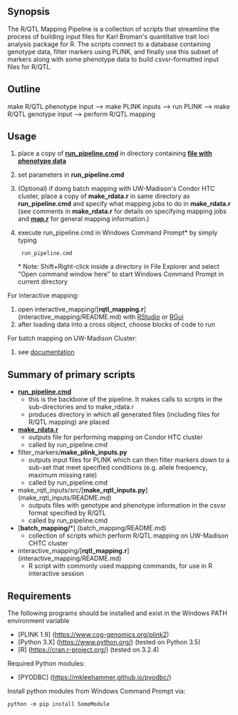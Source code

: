 ## Synopsis
The R/QTL Mapping Pipeline is a collection of scripts that streamline the process of building input files for Karl Broman's quantitative trait loci analysis package for R. The scripts connect to a database containing genotype data, filter markers using PLINK, and finally use this subset of markers along with some phenotype data to build csvsr-formatted input files for R/QTL.

## Outline
make R/QTL phenotype input  -->  make PLINK inputs  -->  run PLINK  -->  make R/QTL genotype input  -->  perform R/QTL mapping

## Usage
1. place a copy of [**run_pipeline.cmd**](README_RUN_PIPELINE.md) in directory containing	[**file with phenotype data**](make_rqtl_inputs/README.md#pheno)
2. set parameters in **run_pipeline.cmd**
3. (Optional) if doing batch mapping with UW-Madison's Condor HTC cluster, place a copy of **make_rdata.r** in same directory as **run_pipeline.cmd** and specify what mapping jobs to do in **make_rdata.r** (see comments in **make_rdata.r** for details on specifying mapping jobs and [**map.r**](batch_mapping/README_MAP.R.md#mapping-theory) for general mapping information.) 
4. execute run_pipeline.cmd in Windows Command Prompt\* by simply typing 

		run_pipeline.cmd

	\* Note: Shift+Right-click inside a directory in File Explorer and select "Open command window here" to start Windows Command Prompt in current directory
	
For interactive mapping:

1. open interactive_mapping/[**rqtl_mapping.r**] (interactive_mapping/README.md) with [RStudio](https://www.rstudio.com/) or [RGui](https://cran.r-project.org/)
2. after loading data into a cross object, choose blocks of code to run

For batch mapping on UW-Madison Cluster:

1. see [documentation](batch_mapping/README.md)


## Summary of primary scripts
* [**run_pipeline.cmd**](README_RUN_PIPELINE.md)
	* this is the backbone of the pipeline. It makes calls to scripts in the sub-directories and to make_rdata.r
	* produces directory in which all generated files (including files for R/QTL mapping) are placed
* [**make_rdata.r**](batch_mapping/README_MAKE_RDATA.R.md)
	* outputs file for performing mapping on Condor HTC cluster
	* called by run_pipeline.cmd
* filter_markers/**make_plink_inputs.py**
	* outputs input files for PLINK which can then filter markers down to a sub-set that meet specified conditions 
	(e.g. allele frequency, maximum missing rate)
	* called by run_pipeline.cmd
* make_rqtl_inputs/src/[**make_rqtl_inputs.py**] (make_rqtl_inputs/README.md)
	* outputs files with genotype and phenotype information in the csvsr format specified by R/QTL
	* called by run_pipeline.cmd
* [**batch_mapping/***] (batch_mapping/README.md)
	* collection of scripts which perform R/QTL mapping on UW-Madison CHTC cluster
* interactive_mapping/[**rqtl_mapping.r**] (interactive_mapping/README.md)
	* R script with commonly used mapping commands, for use in R interactive session

## Requirements
The following programs should be installed and exist in the Windows PATH environment variable
* [PLINK 1.9] (https://www.cog-genomics.org/plink2)
* [Python 3.X] (https://www.python.org/)  (tested on Python 3.5)  
* [R] (https://cran.r-project.org/) (tested on 3.2.4)


Required Python modules:
* [PYODBC] (https://mkleehammer.github.io/pyodbc/)

Install python modules from Windows Command Prompt via:
	
	python -m pip install SomeModule
